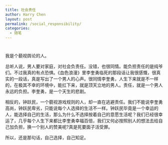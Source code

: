 ```yaml
---
title: 社会责任
author: Harry Chen
layout: post
permalink: /social_responsibility/
categories:
  - 随笔
---
```

# 

我是个藐视舆论的人。

总听人说，男人要对家庭，对社会负责任。没错，也很同情。能负担责任的是纯爷们。不过我真的有点恐惧。《血色浪漫》里李奎勇临死的那段话让我很感慨，很真实的一段话，真是写出了一个男人的心声。很同情李奎勇，人生下来就是不一样的，在极其不幸的环境中，能扛下来，就是顶天立地的男人。责任，就是一个男人永远的负担。李奎勇，是一个天生的悲剧。

相反的，钟跃民，一个藐视游戏规则的人，却一直在逃避责任。我们不能说李奎勇高尚，钟跃民卑劣，只能说每个人选择的生活不一样。钟跃民毕竟是一个幸运的人，能选择自己的生活，那么为什么不选择按着自己的意愿生活呢？我们已经很幸运了，几乎每个人生下来都比李奎勇幸福百倍，我们又何必按照别人的想法去给自己加负担，换一个别人的赞美呢?真是死要面子活受罪。

所以，还是那句话，自己选择，自己知足。